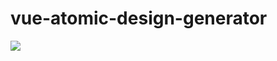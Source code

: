 # vue-atomic-design-generator

![](https://github.com/momospnr/vue-atomic-design-generator/workflows/Node%20CI/badge.svg)